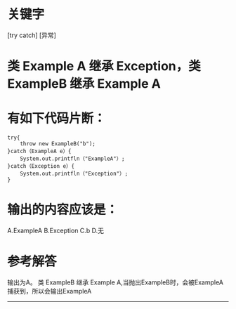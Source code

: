 # 关键字

\[try catch\] \[异常\]

# 类 Example A 继承 Exception，类 ExampleB 继承 Example A

# 有如下代码片断：

```
try{
    throw new ExampleB("b");
}catch（ExampleA e）{
    System.out.printfln（"ExampleA"）;
}catch（Exception e）{
    System.out.printfln（"Exception"）;
}
```

# 输出的内容应该是：

A.ExampleA     B.Exception     C.b     D.无

# 参考解答

输出为A。
类 ExampleB 继承 Example A,当抛出ExampleB时，会被ExampleA捕获到，所以会输出ExampleA

---


